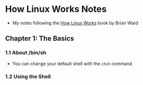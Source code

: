 How Linux Works Notes
=====================

* My notes following the [How Linux Works]() book by Brian Ward

Chapter 1: The Basics
---------------------

### 1.1 About /bin/sh

* You can change your default shell with the `chsh` command


### 1.2 Using the Shell


